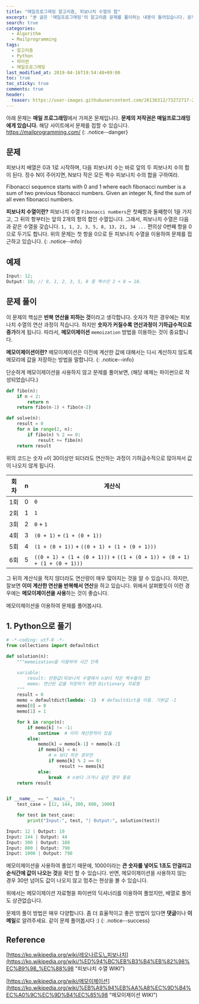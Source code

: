 ```yaml
---
title: "매일프로그래밍 알고리즘, 피보나치 수열의 합"
excerpt: "본 글은 '매일프로그래밍'의 알고리즘 문제를 풀이하는 내용이 들어있습니다. 문제에 대한 저작권은 '매일프로그래밍'에게 있습니다. 문제는 다음과 같습니다. Fibonacci sequence starts with 0 and 1 where each fibonacci number is a sum of two previous fibonacci numbers. Given an integer N, find the sum of all even fibonacci numbers."
search: true
categories:
  - Algorithm
  - Mailprogramming
tags:
  - 알고리즘
  - Python
  - 파이썬
  - 매일프로그래밍
last_modified_at: 2019-04-16T19:54:48+09:00
toc: true
toc_sticky: true
comments: true
header:
  teaser: https://user-images.githubusercontent.com/26136312/73272717-2ed31f80-4226-11ea-9563-9ea087f62798.png
---
```


<i class="fas fa-exclamation-circle"></i> 아래 문제는 **매일 프로그래밍**에서 가져온 문제입니다. **문제의 저작권은 매일프로그래밍에게 있습니다.** 해당 사이트에서 문제를 접할 수 있습니다. <a href="https://mailprogramming.com/" target="_blank">https://mailprogramming.com/</a>
{: .notice--danger}

## 문제

피보나치 배열은 0과 1로 시작하며, 다음 피보나치 수는 바로 앞의 두 피보나치 수의 합이 된다. 정수 N이 주어지면, N보다 작은 모든 짝수 피보나치 수의 합을 구하여라.

Fibonacci sequence starts with 0 and 1 where each fibonacci number is a sum of two previous fibonacci numbers. Given an integer N, find the sum of all even fibonacci numbers.

<i class="fas fa-feather-alt"></i> **피보나치 수열이란?** 피보나치 수열 `Fibonacci numbers`은 첫째항과 둘째항이 1을 가지고, 그 뒤의 항부터는 앞의 2개의 항의 합인 수열입니다. 그래서, 피보나치 수열은 다음과 같은 수열을 갖습니다. `1, 1, 2, 3, 5, 8, 13, 21, 34 ...` 편의상 0번째 항을 0으로 두기도 합니다. 위의 문제는 첫 항을 0으로 둔 피보나치 수열을 이용하여 문제를 접근하고 있습니다.
{: .notice--info}

## 예제

```javascript
Input: 12;
Output: 10; // 0, 1, 2, 3, 5, 8 중 짝수인 2 + 8 = 10.
```

## 문제 풀이

이 문제의 핵심은 **반복 연산을 피하는 것**이라고 생각합니다. 숫자가 작은 경우에는 피보나치 수열의 연산 과정이 적습니다. 하지만 **숫자가 커질수록 연산과정이 기하급수적으로 증가**하게 됩니다. 따라서, **메모이제이션** `memoization` 방법을 이용하는 것이 중요합니다.

<i class="fas fa-feather-alt"></i> **메모이제이션이란?** 메모이제이션은 이전에 계산한 값에 대해서는 다시 계산하지 않도록 메모리에 값을 저장하는 방법을 말합니다.
{: .notice--info}

단순하게 메모이제이션을 사용하지 않고 문제를 풀어보면, (해당 예제는 파이썬으로 작성되었습니다.)

```python
def fibo(n):
    if n < 2:
        return n
    return fibo(n-1) + fibo(n-2)

def solve(n):
    result = 0
    for n in range(2, n):
        if fibo(n) % 2 == 0:
            result += fibo(n)
    return result
```

위의 코드는 숫자 `n`이 30이상만 되더라도 연산하는 과정이 기하급수적으로 많아져서 값이 나오지 않게 됩니다.

| 회차 | n   | 계산식                                                                    |
| ---- | --- | ------------------------------------------------------------------------- |
| 1회  | 0   | `0`                                                                       |
| 2회  | 1   | `1`                                                                       |
| 3회  | 2   | `0` + `1`                                                                 |
| 4회  | 3   | `(0 + 1)` + `(1 + (0 + 1))`                                               |
| 5회  | 4   | `(1 + (0 + 1))` + `((0 + 1) + (1 + (0 + 1)))`                             |
| 6회  | 5   | `((0 + 1) + (1 + (0 + 1)))` + `((1 + (0 + 1)) + (0 + 1) + (1 + (0 + 1)))` |

그 뒤의 계산식을 적지 않더라도 연산량이 매우 많아지는 것을 알 수 있습니다. 하지만, 잘보면 **이미 계산한 연산을 반복해서 연산**을 하고 있습니다. 위에서 살펴봤듯이 이런 경우에는 **메모이제이션을 사용**하는 것이 좋습니다.

메모이제이션을 이용하여 문제를 풀어봅시다.

## 1. Python으로 풀기

```python
# -*-coding: utf-8 -*-
from collections import defaultdict

def solution(n):
    """memoization을 이용하여 시간 단축

    variable:
        result: 반환값(피보나치 수열에서 n보다 작은 짝수들의 합)
        memo: 연산된 값을 저장하기 위한 Dictionary 자료형
    """
    result = 0
    memo = defaultdict(lambda: -1)  # defaultdict을 이용. 기본값 -1
    memo[0] = 0
    memo[1] = 1

    for k in range(n):
        if memo[k] != -1:
            continue  # 이미 계산한적이 있음
        else:
            memo[k] = memo[k-1] + memo[k-2]
            if memo[k] < n:
                # n 보다 작은 경우만
                if memo[k] % 2 == 0:
                    result += memo[k]
            else:
                break  # n보다 크거나 같은 경우 종료
    return result


if __name__ == "__main__":
    test_case = [12, 144, 300, 800, 1000]

    for test in test_case:
        print("Input:", test, "| Output:", solution(test))
```

```python
Input: 12 | Output: 10
Input: 144 | Output: 44
Input: 300 | Output: 188
Input: 800 | Output: 798
Input: 1000 | Output: 798
```

메모이제이션을 사용하여 풀었기 때문에, 1000이라는 **큰 숫자를 넣어도 1초도 안걸리고 순식간에 값이 나오는 것**을 확인 할 수 있습니다. 반면, 메모이제이션을 사용하지 않는 경우 30만 넘어도 값이 나오지 않고 멈추는 현상을 볼 수 있습니다.

위에서는 메모이제이션 자료형을 파이썬의 딕셔너리를 이용하여 풀었지만, 배열로 풀어도 상관없습니다.

<i class="far fa-laugh-wink"></i> 문제의 풀이 방법은 매우 다양합니다. 좀 더 효율적이고 좋은 방법이 있다면 **댓글**이나 **이메일**로 알려주세요. 같이 문제 풀어봅시다 :)
{: .notice--success}

## Reference

[https://ko.wikipedia.org/wiki/레오나르도\_피보나치](https://ko.wikipedia.org/wiki/%ED%94%BC%EB%B3%B4%EB%82%98%EC%B9%98_%EC%88%98 "피보나치 수열 WIKI")

[https://ko.wikipedia.org/wiki/메모이제이션](https://ko.wikipedia.org/wiki/%EB%A9%94%EB%AA%A8%EC%9D%B4%EC%A0%9C%EC%9D%B4%EC%85%98 "메모이제이션 WIKI")
